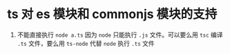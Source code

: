 # ts 对 es 模块和 commonjs 模块的支持

1. 不能直接执行 `node a.ts` 因为 `node` 只能执行 `.js` 文件。可以要么用 `tsc` 编译 `.ts` 文件，要么用 `ts-node` 代替 `node` 执行 `.ts` 文件